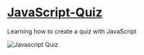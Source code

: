 # [JavaScript-Quiz](https://mightyjoew.github.io/JavaScript-Quiz/)
Learning how to create a quiz with JavaScript

<img src="https://lh3.googleusercontent.com/xS5VtXZ9lL6F-3YncjHo0ed6gPodVYEHweTrWX_uP3-q0fRBtVJWKk-mGZ7oYf4guomnUePnrgwQwb1S2weC2zvpLVgPm2OwFWYiYZ99hHi8g1kIiH1prarInNanqiOZlAlMC89Adz4iXlUvfO-FZLqw_KRLBYinOsswZ1GSvm3gNCRmPoNpMcgTdKj6SSEIubF7ME-Wwx14sOUsXusnLH3r-oyP_yWrSHc4_egYyzmTXWi8Muf_3T10Ue-kebOF03xEnsMlzPdo-hSgP2ScWggAi9dQEhEzoin0U1WECsPu0av8dbQ6MfICMfJoAkxtpDUCQiQOM174B3wdXqMfwr0ymkvblfREe9jipisatkTuDLRjGWRa6sgMLdTinK-o9S01kTIEK3mNla9iLBcejkdIPKZ51cy9qpYuGScdh3RGyk4fz5_iUlQGsSq2uqpezd5qMnIEKmZefExq3ukk6CSmuCHmD4AIVI6qqOJgM4LqIuf9ZWu0uYgFHanzNPWDL8UJoFLVGkNBehEDYrPbOd3PjEkTx014tEwWVj3OspY_74ekWkLhC9nnuzs5FhierU239s7XQEuTeh6ZUPHpExDw5Mj5uXJT2RKr3mEpNgQowt1SkfSosA=w1262-h621-no" alt="Javascript Quiz">
